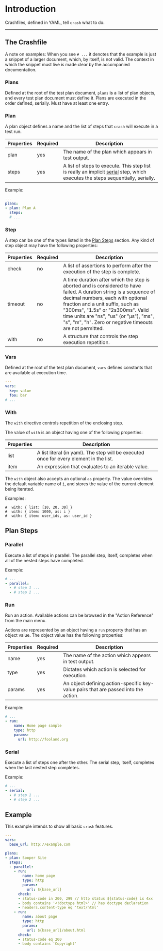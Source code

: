 # Introduction

Crashfiles, defined in YAML, tell `crash` what to do.  

---

## The Crashfile

A note on examples: When you see `# ...` it denotes that the example is just a snippet
of a larger document, which, by itself, is not valid. The context in which the snippet
must live is made clear by the accompanied documentation.

### Plans

Defined at the root of the test plan document, `plans` is a list of plan objects, 
and every test plan document must define it. Plans are executed in the order defined, 
serially. Must have at least one entry.

### Plan

A plan object defines a name and the list of steps that `crash` will execute in a test run. 

Properties | Required | Description
---------- | -------- | -----------
plan       | yes      | The name of the plan which appears in test output.
steps      | yes      | A list of steps to execute. This step list is really an implicit [serial](#serial) step, which executes the steps sequentially, serially.

Example:
```yaml
---
plans:
- plan: Plan A
  steps:
  # ...
```

### Step

A step can be one of the types listed in the [Plan Steps](#plan-steps) section.
Any kind of step object may have the following properties:

Properties | Required | Description
---------- | -------- | -----------
check      | no       | A list of assertions to perform after the execution of the step is complete.
timeout    | no       | A time duration after which the step is aborted and is considered to have failed. A duration string is a sequence of decimal numbers, each with optional fraction and a unit suffix, such as "300ms", "1.5s" or "2s300ms". Valid time units are "ns", "us" (or "µs"), "ms", "s", "m", "h". Zero or negative timeouts are not permitted.
with       | no       | A structure that controls the step execution repetition.

### Vars

Defined at the root of the test plan document, `vars` defines constants that are available
at execution time.

```yaml
---
vars:
  key: value
  foo: bar
# ...
```

### With

The `with` directive controls repetition of the enclosing step.

The value of `with` is an object having one of the following properties:

Properties | Description
---------- | -----------
list       | A list literal (in yaml). The step will be executed once for every element in the list.
item       | An expression that evaluates to an iterable value.

The `with` object also accepts an optional `as` property. The value overrides the default
variable name of `i`, and stores the value of the current element being iterated.

Examples:
```
#  with: { list: [10, 20, 30] }
#  with: { item: 1000, as: i }
#  with: { item: user_ids, as: user_id }
```

## Plan Steps

### Parallel

Execute a list of steps in parallel. The parallel step, itself, completes when all of the nested steps
have completed.

Example:
```yaml
# ...
- parallel:
  - # step 1 ...
  - # step 2 ...
```

### Run

Run an action. Available actions can be browsed in the "Action Reference" from the main menu.

Actions are represented by an object having a `run` property that has an object value. The object
value has the following properties:

Properties | Required | Description
---------- | -------- | -----------
name       | yes      | The name of the action which appears in test output.
type       | yes      | Dictates which action is selected for execution.
params     | yes      | An object defining action-specific key-value pairs that are passed into the action.

Example:
```yaml
# ...
- run:
    name: Home page sample
    type: http
    params:
      url: http://fooland.org
```

### Serial

Execute a list of steps one after the other. The serial step, itself, completes when the last nested step completes.

Example:
```yaml
# ...
- serial:
  - # step 1 ...
  - # step 2 ...
```

## Example

This example intends to show all basic `crash` features.

```yaml
---
vars:
  base_url: http://example.com

plans:
- plan: Sooper Site
  steps:
  - parallel:
    - run:
        name: home page
        type: http
        params:
          url: ${base_url}
      check:
      - status-code in 200, 299 // http status ${status-code} is 4xx
      - body contains '<!doctype html>' // has doctype declaration
      - headers.content-type eq 'text/html'
    - run:
        name: about page
        type: http
        params:
          url: ${base_url}/about.html
      check:
      - status-code eq 200
      - body contains 'Copyright'
```
